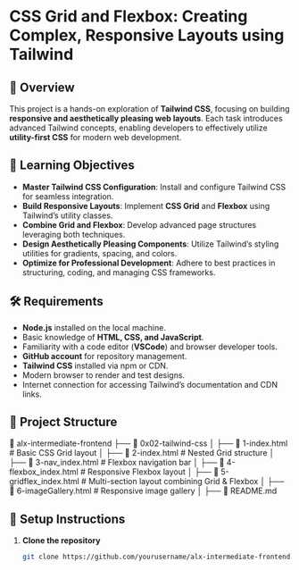 # CSS Grid and Flexbox: Creating Complex, Responsive Layouts using Tailwind

## 📌 Overview
This project is a hands-on exploration of **Tailwind CSS**, focusing on building **responsive and aesthetically pleasing web layouts**. Each task introduces advanced Tailwind concepts, enabling developers to effectively utilize **utility-first CSS** for modern web development.

## 🎯 Learning Objectives
- **Master Tailwind CSS Configuration**: Install and configure Tailwind CSS for seamless integration.
- **Build Responsive Layouts**: Implement **CSS Grid** and **Flexbox** using Tailwind’s utility classes.
- **Combine Grid and Flexbox**: Develop advanced page structures leveraging both techniques.
- **Design Aesthetically Pleasing Components**: Utilize Tailwind’s styling utilities for gradients, spacing, and colors.
- **Optimize for Professional Development**: Adhere to best practices in structuring, coding, and managing CSS frameworks.

## 🛠️ Requirements
- **Node.js** installed on the local machine.
- Basic knowledge of **HTML, CSS, and JavaScript**.
- Familiarity with a code editor (**VSCode**) and browser developer tools.
- **GitHub account** for repository management.
- **Tailwind CSS** installed via npm or CDN.
- Modern browser to render and test designs.
- Internet connection for accessing Tailwind’s documentation and CDN links.

## 📂 Project Structure
📁 alx-intermediate-frontend ├── 📂 0x02-tailwind-css │ ├── 📝 1-index.html # Basic CSS Grid layout │ ├── 📝 2-index.html # Nested Grid structure │ ├── 📝 3-nav_index.html # Flexbox navigation bar │ ├── 📝 4-flexbox_index.html # Responsive Flexbox layout │ ├── 📝 5-gridflex_index.html # Multi-section layout combining Grid & Flexbox │ ├── 📝 6-imageGallery.html # Responsive image gallery │ ├── 📝 README.md


## 🚀 Setup Instructions
1. **Clone the repository**
   ```bash
   git clone https://github.com/yourusername/alx-intermediate-frontend.git
  ```

